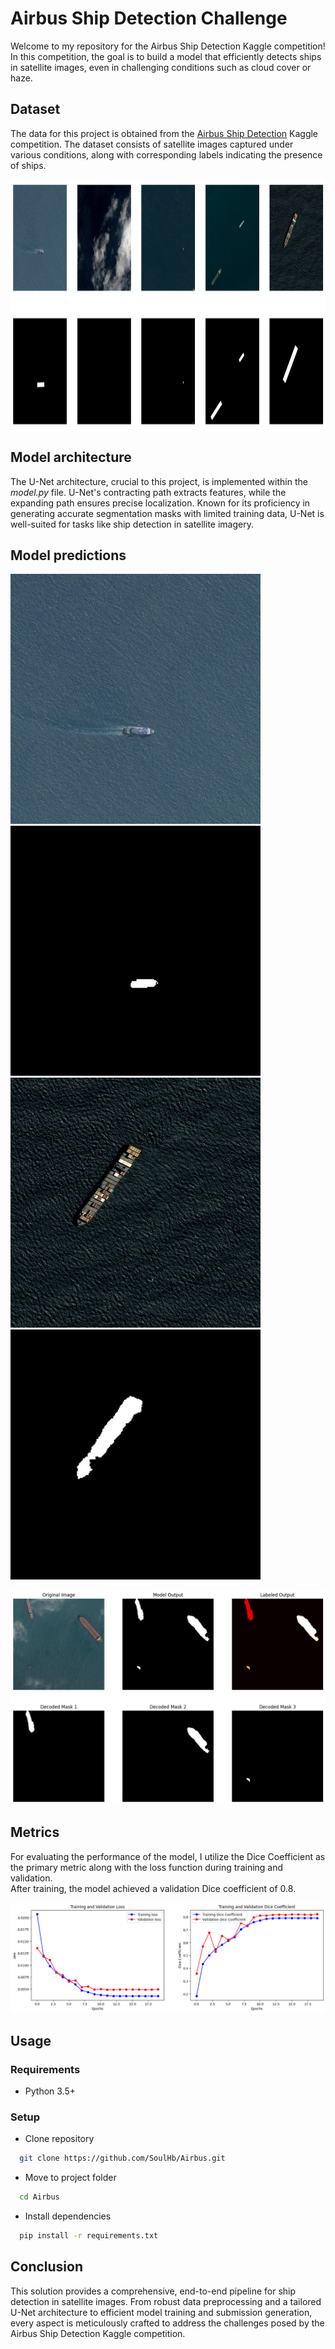 # Airbus Ship Detection Challenge

Welcome to my repository for the Airbus Ship Detection Kaggle competition! In this competition, the goal is to build a model that efficiently detects ships in satellite images, even in challenging conditions such as cloud cover or haze. 


## Dataset
The data for this project is obtained from the [Airbus Ship Detection](https://www.kaggle.com/c/airbus-ship-detection)  Kaggle competition. The dataset consists of satellite images captured under various conditions, along with corresponding labels indicating the presence of ships.

<img src="reports/visualizations/train_image_mask_pairs.png" alt="Input image" height="400"/>


## Model architecture
The U-Net architecture, crucial to this project, is implemented within the _model.py_ file. U-Net's contracting path extracts features, while the expanding path ensures precise localization. Known for its proficiency in generating accurate segmentation masks with limited training data, U-Net is well-suited for tasks like ship detection in satellite imagery.


## Model predictions
<img src="data/images/000155de5.jpg" alt="Input image" height="400"/>
<img src="data/predicted_masks/000155de5.jpg" alt="Predicted mask" height="400"/><br>
<img src="data/images/0006c52e8.jpg" alt="Input image" height="400"/>
<img src="data/predicted_masks/0006c52e8.jpg" alt="Predicted mask" height="400"/>

![Loss and Dice Coefficient during training and validation](reports/visualizations/segmentations_masks.png)

## Metrics
For evaluating the performance of the model, I utilize the Dice Coefficient as the primary metric along with the loss function during training and validation. <br>
After training, the model achieved a validation Dice coefficient of 0.8.

![Loss and Dice Coefficient during training and validation](reports/visualizations/dice_score_and_loss.png)

## Usage

### Requirements
* Python 3.5+

### Setup
* Clone repository
```bash
  git clone https://github.com/SoulHb/Airbus.git
```

* Move to project folder
```bash
  cd Airbus
```

* Install dependencies
```bash
  pip install -r requirements.txt
```


## Conclusion
This solution provides a comprehensive, end-to-end pipeline for ship detection in satellite images. From robust data preprocessing and a tailored U-Net architecture to efficient model training and submission generation, every aspect is meticulously crafted to address the challenges posed by the Airbus Ship Detection Kaggle competition.